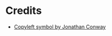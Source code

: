 # Credits

* [Copyleft symbol by Jonathan Conway](https://thenounproject.com/search/?q=copyleft&i=87090)
